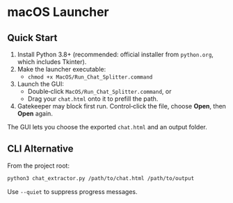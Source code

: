 # macOS Launcher

## Quick Start

1. Install Python 3.8+ (recommended: official installer from `python.org`, which includes Tkinter).
2. Make the launcher executable:
   - `chmod +x MacOS/Run_Chat_Splitter.command`
3. Launch the GUI:
   - Double‑click `MacOS/Run_Chat_Splitter.command`, or
   - Drag your `chat.html` onto it to prefill the path.
4. Gatekeeper may block first run. Control‑click the file, choose **Open**, then **Open** again.

The GUI lets you choose the exported `chat.html` and an output folder.

## CLI Alternative

From the project root:

```bash
python3 chat_extractor.py /path/to/chat.html /path/to/output
```

Use `--quiet` to suppress progress messages.



